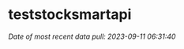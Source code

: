 
<!-- README.md is generated from README.Rmd. Please edit that file -->

# teststocksmartapi

*Date of most recent data pull: 2023-09-11 06:31:40*
